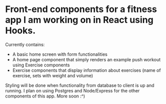 # Front-end components for a fitness app I am working on in React using Hooks.

Currently contains:
- A basic home screen with form functionalities
- A home page component that simply renders an example push workout using Exercise components
- Exercise components that display information about exercises (name of exercise, sets with weight and volume)

Styling will be done when functionality from database to client is up and running. I plan on using Postgres and Node/Express for the other components of this app.
More soon :^)